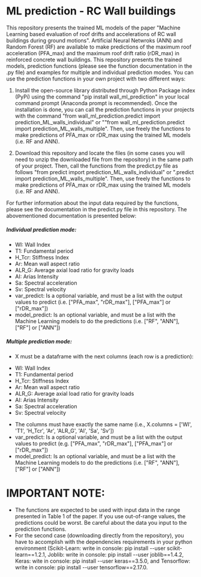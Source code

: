 # ML prediction - RC Wall buildings

This repository presents the trained ML models of the paper "Machine Learning based evaluation of roof drifts and accelerations of RC wall buildings during ground motions". Artificial Neural Netwroks (ANN) and Random Forest (RF) are available to make predictions of the maximum roof acceleration (PFA_max) and the maximum roof drift ratio (rDR_max) in reinforced concrete wall buildings. This repository presents the trained models, prediction functions (please see the function documentation in the .py file) and examples for multiple and individual prediction modes. You can use the prediction functions in your own project with two different ways:

1. Install the open-source library distributed through Python Package index (PyPi) using the command "pip install wall_ml_prediction" in your local command prompt (Anaconda prompt is recommended). Once the installation is done, you can call the prediction functions in your projects with the command "from wall_ml_prediction.predict import prediction_ML_walls_individual" or ""from wall_ml_prediction.predict import prediction_ML_walls_multiple". Then, use freely the functions to make predictions of PFA_max or rDR_max using the trained ML models (i.e. RF and ANN).

2. Download this repository and locate the files (in some cases you will need to unzip the downloaded file from the repository) in the same path of your project. Then, call the functions from the predict.py file as follows "from predict import prediction_ML_walls_individual" or ".predict import prediction_ML_walls_multiple". Then, use freely the functions to make predictions of PFA_max or rDR_max using the trained ML models (i.e. RF and ANN).

For further information about the input data required by the functions, please see the documentation in the predict.py file in this repository. The abovementioned documentation is presented below:


##### Individual prediction mode:
- WI: Wall Index
- T1: Fundamental period 
- H_Tcr: Stiffness Index
- Ar: Mean wall aspect ratio
- ALR_G: Average axial load ratio for gravity loads 
- AI: Arias Intensity
- Sa: Spectral acceleration 
- Sv: Spectral velocity
- var_predict: Is a optional variable, and must be a list with the output values to predict (i.e. ["PFA_max", "rDR_max"], ["PFA_max"] or ["rDR_max"])
- model_predict: Is an optional variable, and must be a list with the Machine Learning models to do the predictions (i.e. ["RF", "ANN"], ["RF"] or ["ANN"])

##### Multiple prediction mode:
- X must be a dataframe with the next columns (each row is a prediction):
* WI: Wall Index
* T1: Fundamental period 
* H_Tcr: Stiffness Index
* Ar: Mean wall aspect ratio
* ALR_G: Average axial load ratio for gravity loads 
* AI: Arias Intensity
* Sa: Spectral acceleration 
* Sv: Spectral velocity
- The columns must have exactly the same name (i.e., X.columns = ['WI', 'T1', 'H_Tcr', 'Ar', 'ALR_G', 'AI', 'Sa', 'Sv'])
- var_predict: Is a optional variable, and must be a list with the output values to predict (e.g. ["PFA_max", "rDR_max"], ["PFA_max"] or ["rDR_max"])
- model_predict: Is an optional variable, and must be a list with the Machine Learning models to do the predictions (i.e. ["RF", "ANN"], ["RF"] or ["ANN"])

# IMPORTANT NOTE: 
- The functions are expected to be used with input data in the range presented in Table 1 of the paper. If you use out-of-range values, the predictions could be worst. Be careful about the data you input to the prediction functions.
- For the second case (downloading directly from the repository), you have to accomplish with the dependencies requirements in your python environment (Scikit-Learn: write in console: pip install --user scikit-learn==1.2.1, Joblib: write in console: pip install --user joblib==1.4.2, Keras: wite in console: pip install --user keras==3.5.0, and Tensorflow: write in console: pip install --user tensorflow==2.17.0.
